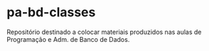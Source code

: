 # pa-bd-classes
Repositório destinado a colocar materiais produzidos nas aulas de Programação e Adm. de Banco de Dados.
